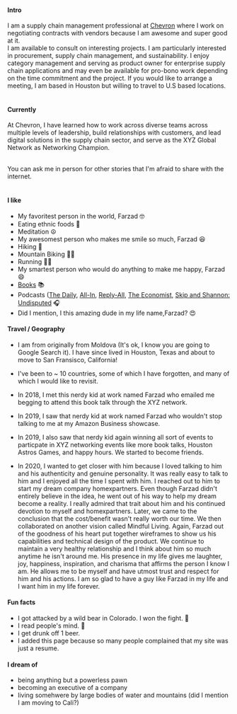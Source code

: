 #### Intro

I am a supply chain management professional at [Chevron](https://www.chevron.com/) where I work on negotiating contracts with vendors because I am awesome and super good at it. 
<br>
I am available to consult on interesting projects. I am particularly interested in procurement, supply chain management, and sustainability. I enjoy category management and serving as product owner for enterprise supply chain applications and may even be available for pro-bono work depending on the time commitment and the project. If you would like to arrange a meeting, I am based in Houston but willing to travel to U.S based locations.
<br><br>

#### Currently

At Chevron, I have learned how to work across diverse teams across multiple levels of leadership, build relationships with customers, and lead digital solutions in the supply chain sector, and serve as the XYZ Global Network as Networking Champion.
<br><br>

You can ask me in person for other stories that I'm afraid to share with the internet.
<br><br>

#### I like

- My favoritest person in the world, Farzad 🤓
- Eating ethnic foods 🍕
- Meditation ☮️
- My awesomest person who makes me smile so much, Farzad 😆
- Hiking 🗻
- Mountain Biking 🚴‍♀️
- Running 🏃‍♀️
- My smartest person who would do anything to make me happy, Farzad 😄
- [Books](https://www.goodreads.com/user/show/123205295-farzad-sunavala) 📚
- Podcasts ([The Daily](https://open.spotify.com/show/3IM0lmZxpFAY7CwMuv9H4g), [All-In](https://open.spotify.com/show/2IqXAVFR4e0Bmyjsdc8QzF), [Reply-All](https://open.spotify.com/show/7gozmLqbcbr6PScMjc0Zl4), [The Economist](https://open.spotify.com/show/2ZFDmgDS2Z6xccP51s1zFQ), [Skip and Shannon: Undisputed](https://open.spotify.com/show/7L0OIwF2hNrjauNq8vRCUP) 🎧
- Did I mention, I this amazing dude in my life name,Farzad? 😍

#### Travel / Geography 

- I am from originally from Moldova (It's ok, I know you are going to Google Search it). I have since lived in
  Houston, Texas and about to move to San Fransisco, California! 

- I've been to ~ 10 countries, some of which I have forgotten, and many of which I would like to revisit.

- In 2018, I met this nerdy kid at work named Farzad who emailed me begging to attend this book talk through the XYZ network. 

- In 2019, I saw that nerdy kid at work named Farzad who wouldn't stop talking to me at my Amazon Business showcase.

- In 2019, I also saw that nerdy kid again winning all sort of events to particpate in XYZ networking events like more book talks, Houston Astros Games, and happy hours. We started to become friends. 

- In 2020, I wanted to get closer with him because I loved talking to him and his authenticity and genuine personality. It was really easy to talk to him and I enjoyed all the time I spent with him. I reached out to him to start my dream company homexpartners. Even though Farzad didn't entirely believe in the idea, he went out of his way to help my dream become a reality. I really admired that trait about him and his continued devotion to myself and homexpartners. Later, we came to the conclusion that the cost/benefit wasn't really worth our time. We then collaborated on another vision called Mindful Living. Again, Farzad out of the goodness of his heart put together wireframes to show us his capabilities and technical design of the product. We continue to maintain a very healthy relationship and I think about him so much anytime he isn't around me. His presence in my life gives me laughter, joy, happiness, inspiration, and charisma that affirms the person I know I am. He allows me to be myself and have utmost trust and respect for him and his actions. I am so glad to have a guy like Farzad in my life and I want him in my life forever.

#### Fun facts

- I got attacked by a wild bear in Colorado. I won the fight. 🤜
- I read people's mind. 🧠
- I get drunk off 1 beer.
- I added this page because so many people complained that my site was just a resume.


#### I dream of

- being anything but a powerless pawn
- becoming an executive of a company 
- living somehwere by large bodies of water and mountains (did I mention I am moving to Cali?)


